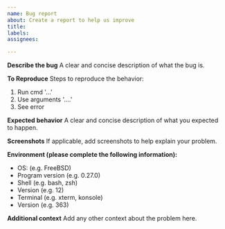 ```yaml
---
name: Bug report
about: Create a report to help us improve
title: 
labels: 
assignees: 

---
```


**Describe the bug**
A clear and concise description of what the bug is.

**To Reproduce**
Steps to reproduce the behavior:
1. Run cmd '...'
2. Use arguments '....'
3. See error

**Expected behavior**
A clear and concise description of what you expected to happen.

**Screenshots**
If applicable, add screenshots to help explain your problem.

**Environment (please complete the following information):**
 - OS: (e.g. FreeBSD)
 - Program version (e.g. 0.27.0)
 - Shell (e.g. bash, zsh)
 - Version (e.g. 12)
 - Terminal (e.g. xterm, konsole)
 - Version (e.g. 363)

**Additional context**
Add any other context about the problem here.
